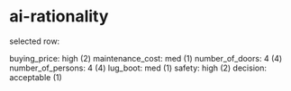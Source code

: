 # ai-rationality

selected row:

buying_price:       high (2)
maintenance_cost:   med (1)
number_of_doors:    4 (4)
number_of_persons:  4 (4)
lug_boot:           med (1)
safety:             high (2)
decision:           acceptable (1)
